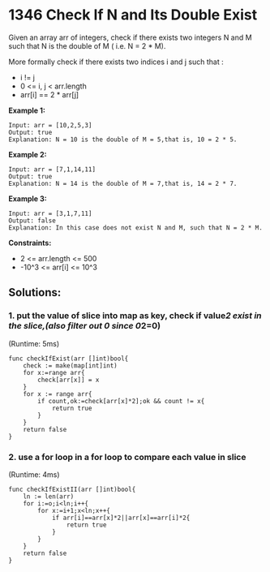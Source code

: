# 1346 Check If N and Its Double Exist

Given an array arr of integers, check if there exists two integers N and M such that N is the double of M ( i.e. N = 2 \* M).

More formally check if there exists two indices i and j such that :

- i != j
- 0 <= i, j < arr.length
- arr[i] == 2 \* arr[j]

**Example 1:**

```
Input: arr = [10,2,5,3]
Output: true
Explanation: N = 10 is the double of M = 5,that is, 10 = 2 * 5.
```

**Example 2:**

```
Input: arr = [7,1,14,11]
Output: true
Explanation: N = 14 is the double of M = 7,that is, 14 = 2 * 7.
```

**Example 3:**

```
Input: arr = [3,1,7,11]
Output: false
Explanation: In this case does not exist N and M, such that N = 2 * M.
```

**Constraints:**

- 2 <= arr.length <= 500
- -10^3 <= arr[i] <= 10^3

## Solutions:

### 1. put the value of slice into map as key, check if value*2 exist in the slice,(also filter out 0 since 0*2=0)

(Runtime: 5ms)

```
func checkIfExist(arr []int)bool{
    check := make(map[int]int)
    for x:=range arr{
        check[arr[x]] = x
    }
    for x := range arr{
        if count,ok:=check[arr[x]*2];ok && count != x{
            return true
        }
    }
    return false
}
```

### 2. use a for loop in a for loop to compare each value in slice

(Runtime: 4ms)

```
func checkIfExistII(arr []int)bool{
    ln := len(arr)
    for i:=o;i<ln;i++{
        for x:=i+1;x<ln;x++{
            if arr[i]==arr[x]*2||arr[x]==arr[i]*2{
                return true
            }
        }
    }
    return false
}
```
